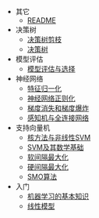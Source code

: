 * 其它
  * [README](机器学习/README.md)
* 决策树
  * [决策树剪枝](机器学习/决策树/决策树剪枝.md)
  * [决策树](机器学习/决策树/决策树.md)
* 模型评估
  * [模型评估与选择](机器学习/模型评估/模型评估与选择.md)
* 神经网络
  * [特征归一化](机器学习/神经网络/特征归一化.md)
  * [神经网络正则化](机器学习/神经网络/神经网络正则化.md)
  * [梯度消失和梯度爆炸](机器学习/神经网络/梯度消失和梯度爆炸.md)
  * [感知机与全连接网络](机器学习/神经网络/感知机与全连接网络.md)
* 支持向量机
  * [核方法与非线性SVM](机器学习/支持向量机/核方法与非线性SVM.md)
  * [SVM及其数学基础](机器学习/支持向量机/SVM及其数学基础.md)
  * [软间隔最大化](机器学习/支持向量机/软间隔最大化.md)
  * [硬间隔最大化](机器学习/支持向量机/硬间隔最大化.md)
  * [SMO算法](机器学习/支持向量机/SMO算法.md)
* 入门
  * [机器学习的基本知识](机器学习/入门/机器学习的基本知识.md)
  * [线性模型](机器学习/入门/线性模型.md)
